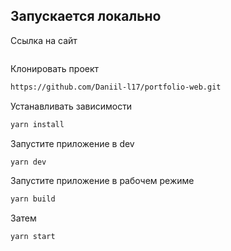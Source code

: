 ## Запускается локально

Ссылка на сайт

```bash

```

Клонировать проект

```bash
https://github.com/Daniil-l17/portfolio-web.git
```

Устанавливать зависимости

```bash
yarn install
```

Запустите приложение в dev

```bash
yarn dev
```

Запустите приложение в рабочем режиме

```bash
yarn build
```

Затем

```bash
yarn start
```
